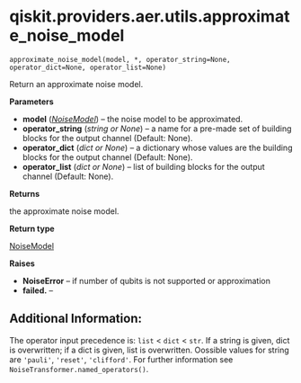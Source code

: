 # qiskit.providers.aer.utils.approximate\_noise\_model

`approximate_noise_model(model, *, operator_string=None, operator_dict=None, operator_list=None)`

Return an approximate noise model.

**Parameters**

*   **model** ([*NoiseModel*](qiskit.providers.aer.noise.NoiseModel#qiskit.providers.aer.noise.NoiseModel "qiskit.providers.aer.noise.NoiseModel")) – the noise model to be approximated.
*   **operator\_string** (*string or None*) – a name for a pre-made set of building blocks for the output channel (Default: None).
*   **operator\_dict** (*dict or None*) – a dictionary whose values are the building blocks for the output channel (Default: None).
*   **operator\_list** (*dict or None*) – list of building blocks for the output channel (Default: None).

**Returns**

the approximate noise model.

**Return type**

[NoiseModel](qiskit.providers.aer.noise.NoiseModel#qiskit.providers.aer.noise.NoiseModel "qiskit.providers.aer.noise.NoiseModel")

**Raises**

*   **NoiseError** – if number of qubits is not supported or approximation
*   **failed.** –

## Additional Information:

The operator input precedence is: `list` \< `dict` \< `str`. If a string is given, dict is overwritten; if a dict is given, list is overwritten. Oossible values for string are `'pauli'`, `'reset'`, `'clifford'`. For further information see `NoiseTransformer.named_operators()`.
